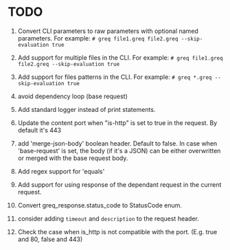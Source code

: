 # TODO

1. Convert CLI parameters to raw parameters with optional named parameters. For example:
`# greq file1.greq file2.greq --skip-evaluation true`

2. Add support for multiple files in the CLI. For example:
`# greq file1.greq file2.greq --skip-evaluation true`

3. Add support for files patterns in the CLI. For example:
`# greq *.greq --skip-evaluation true`

4. avoid dependency loop (base request)

5. Add standard logger instead of print statements.

6. Update the content port when "is-http" is set to true in the request. By default it's 443

7. add 'merge-json-body' boolean header. Default to false.
In case when 'base-request' is set, the body (if it's a JSON) can be either overwritten or merged with the base request body.

8. Add regex support for 'equals'

9. Add support for using response of the dependant request in the current request.

10. Convert greq_response.status_code to StatusCode enum.

11. consider adding `timeout` and `description` to the request header.

12. Check the case when is_http is not compatible with the port. (E.g. true and 80, false and 443)
